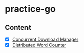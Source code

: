 # practice-go

## Content
- [x] [Concurrent Download Manager](https://github.com/aashrafh/practice-go/tree/master/cdm)
- [x] [Distributed Word Counter](https://github.com/aashrafh/practice-go/tree/master/wordcount)

